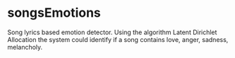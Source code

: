 # songsEmotions
Song lyrics based emotion detector. Using the algorithm Latent Dirichlet Allocation the system could identify if a song contains love, anger, sadness, melancholy.
